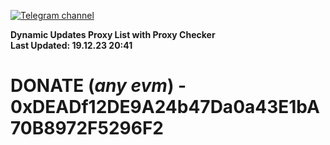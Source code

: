 [![Telegram channel](https://img.shields.io/endpoint?url=https://runkit.io/damiankrawczyk/telegram-badge/branches/master?url=https://t.me/n4z4v0d)](https://t.me/n4z4v0d) 

**Dynamic Updates Proxy List with Proxy Checker**  
**Last Updated: 19.12.23 20:41**

# DONATE (_any evm_) - 0xDEADf12DE9A24b47Da0a43E1bA70B8972F5296F2
